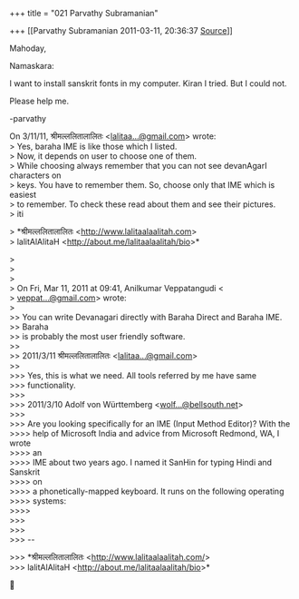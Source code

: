 +++
title = "021 Parvathy Subramanian"

+++
[[Parvathy Subramanian	2011-03-11, 20:36:37 [Source](https://groups.google.com/g/samskrita/c/woZBEPDr7uo)]]



Mahoday,

Namaskara:

I want to install sanskrit fonts in my computer. Kiran I tried. But I could not.

Please help me.

-parvathy

On 3/11/11, श्रीमल्ललितालालितः \<[lalitaa...@gmail.com]()\> wrote:  
\> Yes, baraha IME is like those which I listed.  
\> Now, it depends on user to choose one of them.  
\> While choosing always remember that you can not see devanAgarI characters on  
\> keys. You have to remember them. So, choose only that IME which is easiest  
\> to remember. To check these read about them and see their pictures.  
\> iti  

\> \*श्रीमल्ललितालालितः \<<http://www.lalitaalaalitah.com>\>  
\> lalitAlAlitaH \<<http://about.me/lalitaalaalitah/bio>\>\*

  
\>  
\>  
\>  
\> On Fri, Mar 11, 2011 at 09:41, Anilkumar Veppatangudi \<  
\> [veppat...@gmail.com]()\> wrote:  
\>  
\>\> You can write Devanagari directly with Baraha Direct and Baraha IME.  
\>\> Baraha  
\>\> is probably the most user friendly software.  
\>\>  
\>\> 2011/3/11 श्रीमल्ललितालालितः \<[lalitaa...@gmail.com]()\>  
\>\>  
\>\>\> Yes, this is what we need. All tools referred by me have same  
\>\>\> functionality.  
\>\>\>  
\>\>\> 2011/3/10 Adolf von Württemberg \<[wolf...@bellsouth.net]()\>  
\>\>\>  
\>\>\> Are you looking specifically for an IME (Input Method Editor)? With the  
\>\>\>\> help of Microsoft India and advice from Microsoft Redmond, WA, I wrote  
\>\>\>\> an  
\>\>\>\> IME about two years ago. I named it SanHin for typing Hindi and Sanskrit  
\>\>\>\> on  
\>\>\>\> a phonetically-mapped keyboard. It runs on the following operating  
\>\>\>\> systems:  
\>\>\>\>  
\>\>\>  
\>\>\>  
\>\>\> --  

\>\>\> \*श्रीमल्ललितालालितः \<<http://www.lalitaalaalitah.com/>\>  
\>\>\> lalitAlAlitaH \<<http://about.me/lalitaalaalitah/bio>\>\*



